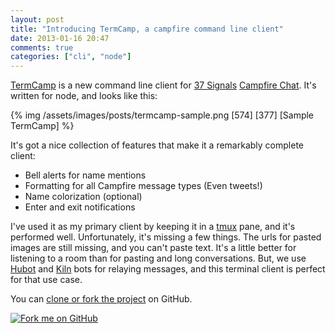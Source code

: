 ```yaml
---
layout: post
title: "Introducing TermCamp, a campfire command line client"
date: 2013-01-16 20:47
comments: true
categories: ["cli", "node"]
---
```


[TermCamp][tc] is a new command line client for [37 Signals][37] [Campfire Chat][fire].
It's written for node, and looks like this:

{% img /assets/images/posts/termcamp-sample.png [574] [377] [Sample TermCamp] %}

It's got a nice collection of features that make it a remarkably complete client:

* Bell alerts for name mentions
* Formatting for all Campfire message types (Even tweets!)
* Name colorization (optional)
* Enter and exit notifications

I've used it as my primary client by keeping it in a [tmux][tmux] pane, and it's
performed well. Unfortunately, it's missing a few things. The urls for pasted
images are still missing, and you can't paste text. It's a little better for
listening to a room than for pasting and long conversations. But, we use
[Hubot][hubot] and [Kiln][kiln] bots for relaying messages, and this terminal
client is perfect for that use case.

You can [clone or fork the project][tc] on GitHub.

<a href="https://github.com/bengl/node-termcamp" id="github">
  <img alt="Fork me on GitHub" src="http://s3.amazonaws.com/github/ribbons/forkme_right_darkblue_121621.png" />
</a>


[tc]: https://github.com/bengl/node-termcamp
[fire]: http://campfirenow.com/
[37]: http://37signals.com/
[tmux]: http://tmux.sourceforge.net/
[hubot]: http://hubot.github.com/
[kiln]: http://www.fogcreek.com/kiln/
